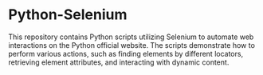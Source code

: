 # Python-Selenium
This repository contains Python scripts utilizing Selenium to automate web interactions on the Python official website. The scripts demonstrate how to perform various actions, such as finding elements by different locators, retrieving element attributes, and interacting with dynamic content.
